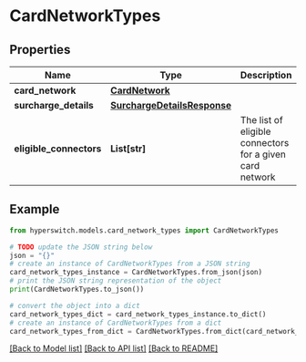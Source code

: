 # CardNetworkTypes


## Properties

Name | Type | Description | Notes
------------ | ------------- | ------------- | -------------
**card_network** | [**CardNetwork**](CardNetwork.md) |  | [optional] 
**surcharge_details** | [**SurchargeDetailsResponse**](SurchargeDetailsResponse.md) |  | [optional] 
**eligible_connectors** | **List[str]** | The list of eligible connectors for a given card network | 

## Example

```python
from hyperswitch.models.card_network_types import CardNetworkTypes

# TODO update the JSON string below
json = "{}"
# create an instance of CardNetworkTypes from a JSON string
card_network_types_instance = CardNetworkTypes.from_json(json)
# print the JSON string representation of the object
print(CardNetworkTypes.to_json())

# convert the object into a dict
card_network_types_dict = card_network_types_instance.to_dict()
# create an instance of CardNetworkTypes from a dict
card_network_types_from_dict = CardNetworkTypes.from_dict(card_network_types_dict)
```
[[Back to Model list]](../README.md#documentation-for-models) [[Back to API list]](../README.md#documentation-for-api-endpoints) [[Back to README]](../README.md)


